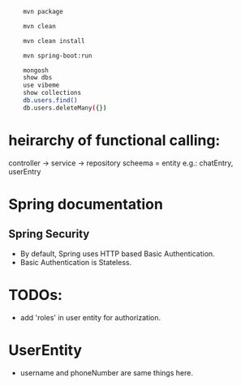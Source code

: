 ```bash
    mvn package
```

```bash
    mvn clean
```

```bash
    mvn clean install
```

```bash
    mvn spring-boot:run
```

```bash
    mongosh
    show dbs
    use vibeme
    show collections
    db.users.find()
    db.users.deleteMany({})
```


# heirarchy of functional calling: 

controller -> service -> repository
scheema = entity e.g.: chatEntry, userEntry


# Spring documentation

## Spring Security

- By default, Spring uses HTTP based Basic Authentication.
- Basic Authentication is Stateless.

# TODOs:

- add 'roles' in user entity for authorization.

# UserEntity

- username and phoneNumber are same things here.

